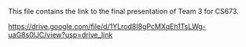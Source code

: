 This file contains the link to the final presentation of Team 3 for CS673.

https://drive.google.com/file/d/1YLrod8I8gPcMXqEh1TsLWg-uaG8s0lJC/view?usp=drive_link